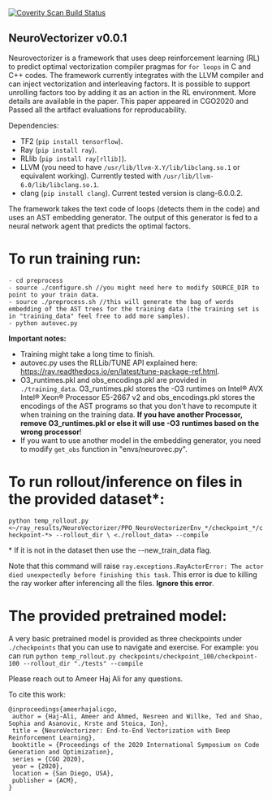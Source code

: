 <a href="https://scan.coverity.com/projects/intel-academic-neurovectorizer">
  <img alt="Coverity Scan Build Status"
       src="https://scan.coverity.com/projects/20079/badge.svg"/>
</a>

## NeuroVectorizer v0.0.1
Neurovectorizer is a framework that uses deep reinforcement learning (RL) to predict optimal vectorization compiler pragmas for `for loops` in C and C++ codes. The framework currently integrates with the LLVM compiler and can inject vectorization and interleaving factors. It is possible to support unrolling factors too by adding it as an action in the RL environment. More details are available in the paper. This paper appeared in CGO2020 and Passed all the artifact evaluations for reproducability.

Dependencies:
- TF2 (`pip install tensorflow`).
- Ray (`pip install ray`).
- RLlib (`pip install ray[rllib]`).
- LLVM (you need to have `/usr/lib/llvm-X.Y/lib/libclang.so.1` or equivalent working). Currently tested with `/usr/lib/llvm-6.0/lib/libclang.so.1`.
- clang (`pip install clang`). Current tested version is clang-6.0.0.2.

The framework takes the text code of loops (detects them in the code) and uses an AST embedding generator. The output of this generator is fed to a neural network agent that predicts the optimal factors.

# To run training run:
```
- cd preprocess
- source ./configure.sh //you might need here to modify SOURCE_DIR to point to your train data.
- source ./preprocess.sh //this will generate the bag of words embedding of the AST trees for the training data (the training set is in "training_data" feel free to add more samples).
- python autovec.py
```
**Important notes:**
- Training might take a long time to finish.
- autovec.py uses the RLLib/TUNE API explained here: https://ray.readthedocs.io/en/latest/tune-package-ref.html.
- O3_runtimes.pkl and obs_encodings.pkl are provided in `./training_data`. O3_runtimes.pkl stores the -O3 runtimes on Intel® AVX Intel® Xeon® Processor E5-2667 v2 and obs_encodings.pkl stores the encodings of the AST programs so that you don't have to recompute it when training on the training data. **If you have another Processor, remove O3_runtimes.pkl or else it will use -O3 runtimes based on the wrong processor**!
- If you want to use another model in the embedding generator, you need to modify `get_obs` function in "envs/neurovec.py".

# To run rollout/inference on files in the provided dataset\*:
`python temp_rollout.py <~/ray_results/NeuroVectorizer/PPO_NeuroVectorizerEnv_*/checkpoint_*/checkpoint-*> --rollout_dir \
<./rollout_data> --compile`

\* If it is not in the dataset then use the --new_train_data flag.

Note that this command will raise `ray.exceptions.RayActorError: The actor died unexpectedly before finishing this task`. This error is due to killing the ray worker after inferencing all the files. **Ignore this error**.

# The provided pretrained model:
A very basic pretrained model is provided as three checkpoints under `./checkpoints` that you can use to navigate and exercise. 
For example:
you can run `python temp_rollout.py checkpoints/checkpoint_100/checkpoint-100 --rollout_dir "./tests" --compile`



Please reach out to Ameer Haj Ali for any questions.


To cite this work:
```
@inproceedings{ameerhajalicgo,
 author = {Haj-Ali, Ameer and Ahmed, Nesreen and Willke, Ted and Shao, Sophia and Asanovic, Krste and Stoica, Ion},
 title = {NeuroVectorizer: End-to-End Vectorization with Deep Reinforcement Learning},
 booktitle = {Proceedings of the 2020 International Symposium on Code Generation and Optimization},
 series = {CGO 2020},
 year = {2020},
 location = {San Diego, USA},
 publisher = {ACM},
} 
```
